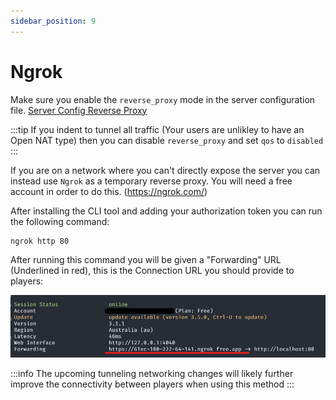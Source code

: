 ```yaml
---
sidebar_position: 9
---
```


# Ngrok

Make sure you enable the `reverse_proxy` mode in the server configuration file. [Server Config Reverse Proxy](./configuration.md#reverse-proxy)

:::tip
If you indent to tunnel all traffic (Your users are unlikley to have an Open NAT type) then you can disable `reverse_proxy` and set `qos` to `disabled`
:::

If you are on a network where you can't directly expose the server you can instead use `Ngrok` as a temporary reverse proxy. 
You will need a free account in order to do this. (https://ngrok.com/)

After installing the CLI tool and adding your authorization token you can run the following command:

```sh
ngrok http 80 
```

After running this command you will be given a "Forwarding" URL (Underlined in red), this is the Connection URL you should provide to players:

![Ngrok](./img/ngrok.png)



:::info
The upcoming tunneling networking changes will likely further improve the connectivity between players when
using this method
:::
